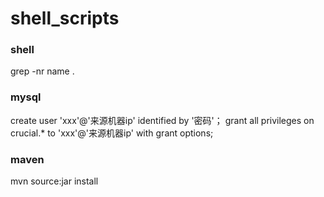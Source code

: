 # shell_scripts
### shell
grep -nr name .

### mysql
create user 'xxx'@'来源机器ip' identified by '密码'；
grant all privileges on crucial.* to 'xxx'@'来源机器ip' with grant options;

### maven
mvn source:jar install

